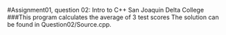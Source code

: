 #Assignment01, question 02: Intro to C++ San Joaquin Delta College
###This program calculates the average of 3 test scores
The solution can be found in Question02/Source.cpp.
